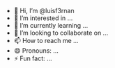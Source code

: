 - 👋 Hi, I’m @luisf3rnan
- 👀 I’m interested in ...
- 🌱 I’m currently learning ...
- 💞️ I’m looking to collaborate on ...
- 📫 How to reach me ...
- 😄 Pronouns: ...
- ⚡ Fun fact: ...

<!---
luisf3rnan/luisf3rnan is a ✨ special ✨ repository because its `README.md` (this file) appears on your GitHub profile.
You can click the Preview link to take a look at your changes.
--->
